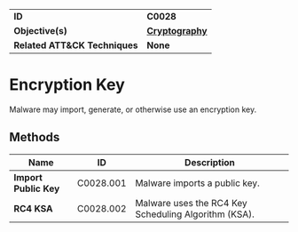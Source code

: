 
<table>
<tr>
<td><b>ID</b></td>
<td><b>C0028</b></td>
</tr>
<tr>
<td><b>Objective(s)</b></td>
<td><b><a href="../cryptography">Cryptography</a></b></td>
</tr>
<tr>
<td><b>Related ATT&CK Techniques</b></td>
<td><b>None</b></td>
</tr>
</table>


Encryption Key
==============
Malware may import, generate, or otherwise use an encryption key. 

Methods
-------
|Name|ID|Description|
|---|---|---|
|**Import Public Key**|C0028.001|Malware imports a public key.|
|**RC4 KSA**|C0028.002|Malware uses the RC4 Key Scheduling Algorithm (KSA).|
